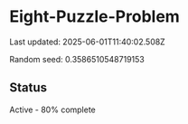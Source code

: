 # Eight-Puzzle-Problem

Last updated: 2025-06-01T11:40:02.508Z

Random seed: 0.3586510548719153

## Status

Active - 80% complete